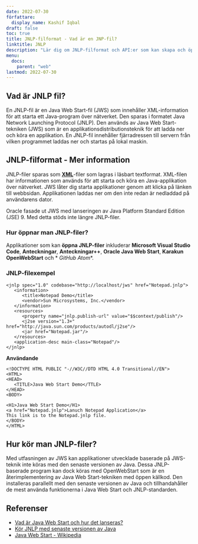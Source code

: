 ```yaml
---
date: 2022-07-30
författare:
  display_name: Kashif Iqbal
draft: false
toc: true
title: JNLP-filformat - Vad är en JNP-fil?
linktitle: JNLP
description: "Lär dig om JNLP-filformat och API:er som kan skapa och öppna JNLP-filer." 
menu:
  docs:
    parent: "web"
lastmod: 2022-07-30
---
```


## Vad är JNLP fil?

En JNLP-fil är en Java Web Start-fil (JWS) som innehåller XML-information för att starta ett Java-program över nätverket. Den sparas i formatet Java Network Launching Protocol (JNLP). Den används av Java Web Start-tekniken (JWS) som är en applikationsdistributionsteknik för att ladda ner och köra en applikation. En JNLP-fil innehåller fjärradressen till servern från vilken programmet laddas ner och startas på lokal maskin.

## JNLP-filformat - Mer information

JNLP-filer sparas som **[XML](/sv/web/xml/)**-filer som lagras i läsbart textformat. XML-filen har informationen som används för att starta och köra en Java-applikation över nätverket. JWS låter dig starta applikationer genom att klicka på länken till webbsidan. Applikationen laddas ner om den inte redan är nedladdad på användarens dator.

Oracle fasade ut JWS med lanseringen av Java Platform Standard Edition (JSE) 9. Med detta stöds inte längre JNLP-filer.

### Hur öppnar man JNLP-filer?

Applikationer som kan **öppna JNLP-filer** inkluderar **Microsoft Visual Studio Code**, **Anteckningar**, **Anteckningar++**, **Oracle Java Web Start**, **Karakun OpenWebStart** och * *GitHub Atom**.

### JNLP-filexempel

```
<jnlp spec="1.0" codebase="http://localhost/jws" href="Notepad.jnlp">
   <information>
      <title>Notepad Demo</title>
      <vendor>Sun Microsystems, Inc.</vendor>
   </information>
   <resources>
      <property name="jnlp.publish-url" value="$$context/publish"/>
      <j2se version="1.3+" href="http://java.sun.com/products/autodl/j2se"/>
      <jar href="Notepad.jar"/>
   </resources>
   <application-desc main-class="Notepad"/>
</jnlp>
```
**Användande**

```
<!DOCTYPE HTML PUBLIC "-//W3C//DTD HTML 4.0 Transitional//EN">
<HTML>
<HEAD>
   <TITLE>Java Web Start Demo</TTLE>    
</HEAD>
<BODY>

<H1>Java Web Start Demo</H1>
<a href="Notepad.jnlp">Lanuch Notepad Application</a>
This link is to the Notepad.jnlp file.
</BODY>
</HTML>
```
## Hur kör man JNLP-filer?

Med utfasningen av JWS kan applikationer utvecklade baserade på JWS-teknik inte köras med den senaste versionen av Java. Dessa JNLP-baserade program kan dock köras med OpenWebStart som är en återimplementering av Java Web Start-tekniken med öppen källkod. Den installeras parallellt med den senaste versionen av Java och tillhandahåller de mest använda funktionerna i Java Web Start och JNLP-standarden.

## Referenser ##

* [Vad är Java Web Start och hur det lanseras?](https://www.java.com/en/download/help/java_webstart.html)
* [Kör JNLP med senaste versionen av Java](https://openwebstart.com/)
* [Java Web Start - Wikipedia](https://en.wikipedia.org/wiki/Java_Web_Start)

